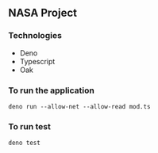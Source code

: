 ## NASA Project

### Technologies

- Deno
- Typescript
- Oak

### To run the application

`deno run --allow-net --allow-read mod.ts`

### To run test

`deno test`
